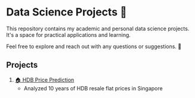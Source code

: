 # Data Science Projects 📂 

This repository contains my academic and personal data science projects. It's a space for practical applications and learning.

Feel free to explore and reach out with any questions or suggestions. 🚀

## Projects

1. [🏠 HDB Price Prediction](https://github.com/Faldho23/hdb-price-prediction)  
   - Analyzed 10 years of HDB resale flat prices in Singapore
